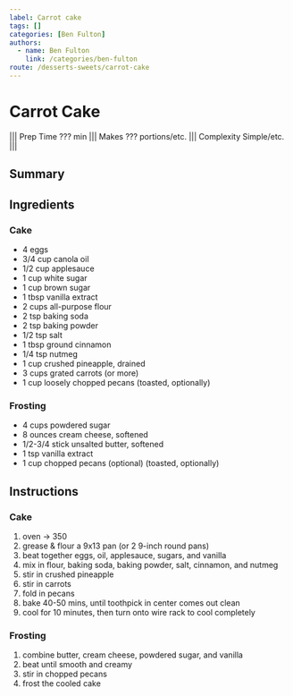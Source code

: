 ```yaml
---
label: Carrot cake
tags: []
categories: [Ben Fulton]
authors:
  - name: Ben Fulton
    link: /categories/ben-fulton
route: /desserts-sweets/carrot-cake
---
```


# Carrot Cake
<!--- ![](/static/banners/???.webp) --->

||| Prep Time
??? min
||| Makes
??? portions/etc.
||| Complexity
Simple/etc.
|||

## Summary

## Ingredients
### Cake
- 4 eggs
- 3/4 cup canola oil
- 1/2 cup applesauce
- 1 cup white sugar
- 1 cup brown sugar
- 1 tbsp vanilla extract
- 2 cups all-purpose flour
- 2 tsp baking soda
- 2 tsp baking powder
- 1/2 tsp salt
- 1 tbsp ground cinnamon
- 1/4 tsp nutmeg
- 1 cup crushed pineapple, drained
- 3 cups grated carrots (or more)
- 1 cup loosely chopped pecans (toasted, optionally)

### Frosting
- 4 cups powdered sugar
- 8 ounces cream cheese, softened
- 1/2-3/4 stick unsalted butter, softened
- 1 tsp vanilla extract
- 1 cup chopped pecans (optional) (toasted, optionally)

## Instructions
### Cake
1. oven -> 350
2. grease & flour a 9x13 pan (or 2 9-inch round pans)
3. beat together eggs, oil, applesauce, sugars, and vanilla 
4. mix in flour, baking soda, baking powder, salt, cinnamon, and nutmeg 
5. stir in crushed pineapple 
6. stir in carrots 
7. fold in pecans 
8. bake 40-50 mins, until toothpick in center comes out clean 
9. cool for 10 minutes, then turn onto wire rack to cool completely

### Frosting
1. combine butter, cream cheese, powdered sugar, and vanilla
2. beat until smooth and creamy
3. stir in chopped pecans
4. frost the cooled cake
